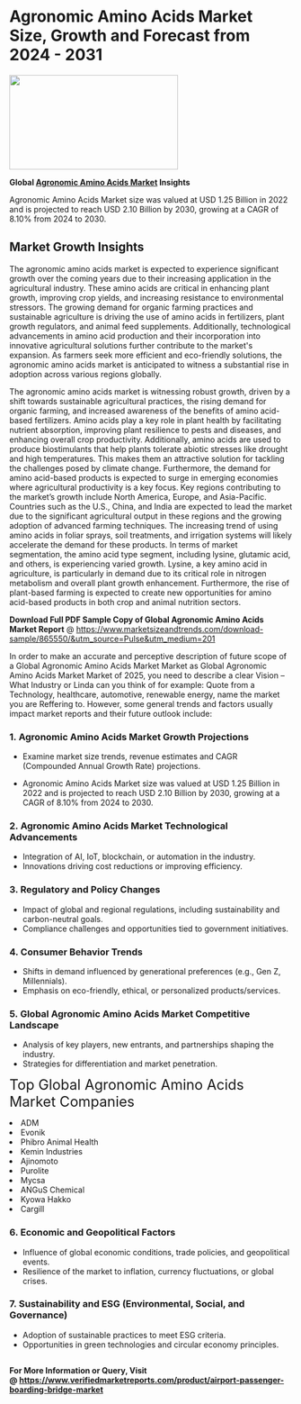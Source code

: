 <H1>Agronomic Amino Acids Market Size, Growth and Forecast from 2024 - 2031</H1><img class="aligncenter size-medium wp-image-584254" src="https://thirdeyenews.in/wp-content/uploads/2024/09/Global-Market-Research-300x168.jpeg" alt="" width="300" height="168" /><p><strong>Global&nbsp;<a href="https://www.marketsizeandtrends.com/download-sample/865550/&amp;utm_source=Pulse&amp;utm_medium=201">Agronomic Amino Acids Market</a> Insights</strong></p><p>Agronomic Amino Acids Market size was valued at USD 1.25 Billion in 2022 and is projected to reach USD 2.10 Billion by 2030, growing at a CAGR of 8.10% from 2024 to 2030.</p><p><h2>Market Growth Insights</h2> <p>The agronomic amino acids market is expected to experience significant growth over the coming years due to their increasing application in the agricultural industry. These amino acids are critical in enhancing plant growth, improving crop yields, and increasing resistance to environmental stressors. The growing demand for organic farming practices and sustainable agriculture is driving the use of amino acids in fertilizers, plant growth regulators, and animal feed supplements. Additionally, technological advancements in amino acid production and their incorporation into innovative agricultural solutions further contribute to the market's expansion. As farmers seek more efficient and eco-friendly solutions, the agronomic amino acids market is anticipated to witness a substantial rise in adoption across various regions globally. </p> <p>The agronomic amino acids market is witnessing robust growth, driven by a shift towards sustainable agricultural practices, the rising demand for organic farming, and increased awareness of the benefits of amino acid-based fertilizers. Amino acids play a key role in plant health by facilitating nutrient absorption, improving plant resilience to pests and diseases, and enhancing overall crop productivity. Additionally, amino acids are used to produce biostimulants that help plants tolerate abiotic stresses like drought and high temperatures. This makes them an attractive solution for tackling the challenges posed by climate change. Furthermore, the demand for amino acid-based products is expected to surge in emerging economies where agricultural productivity is a key focus. Key regions contributing to the market’s growth include North America, Europe, and Asia-Pacific. Countries such as the U.S., China, and India are expected to lead the market due to the significant agricultural output in these regions and the growing adoption of advanced farming techniques. The increasing trend of using amino acids in foliar sprays, soil treatments, and irrigation systems will likely accelerate the demand for these products. In terms of market segmentation, the amino acid type segment, including lysine, glutamic acid, and others, is experiencing varied growth. Lysine, a key amino acid in agriculture, is particularly in demand due to its critical role in nitrogen metabolism and overall plant growth enhancement. Furthermore, the rise of plant-based farming is expected to create new opportunities for amino acid-based products in both crop and animal nutrition sectors. </p><p><span class=""><strong>Download Full PDF Sample Copy of Global Agronomic Amino Acids Market Report</strong> @ <a href="https://www.marketsizeandtrends.com/download-sample/865550/&amp;utm_source=Pulse&amp;utm_medium=201" target="_blank">https://www.marketsizeandtrends.com/download-sample/865550/&amp;utm_source=Pulse&amp;utm_medium=201</a></span></p><p>In order to make an accurate and perceptive description of future scope of a Global&nbsp;Agronomic Amino Acids Market Market as Global&nbsp;Agronomic Amino Acids Market Market of 2025, you need to describe a clear Vision &ndash; What Industry or Linda can you think of for example: Quote from a Technology, healthcare, automotive, renewable energy, name the market you are Reffering to. However, some general trends and factors usually impact market reports and their future outlook include:</p><h3>1.&nbsp;<strong>Agronomic Amino Acids Market Growth Projections</strong></h3><ul><li>Examine market size trends, revenue estimates and CAGR (Compounded Annual Growth Rate) projections.</li><li><p>Agronomic Amino Acids Market size was valued at USD 1.25 Billion in 2022 and is projected to reach USD 2.10 Billion by 2030, growing at a CAGR of 8.10% from 2024 to 2030.</p></li></ul><h3>2.&nbsp;<strong>Agronomic Amino Acids Market Technological Advancements</strong></h3><ul><li>Integration of AI, IoT, blockchain, or automation in the industry.</li><li>Innovations driving cost reductions or improving efficiency.</li></ul><h3>3.&nbsp;<strong>Regulatory and Policy Changes</strong></h3><ul><li>Impact of global and regional regulations, including sustainability and carbon-neutral goals.</li><li>Compliance challenges and opportunities tied to government initiatives.</li></ul><h3>4.&nbsp;<strong>Consumer Behavior Trends</strong></h3><ul><li>Shifts in demand influenced by generational preferences (e.g., Gen Z, Millennials).</li><li>Emphasis on eco-friendly, ethical, or personalized products/services.</li></ul><h3>5.&nbsp;<strong>Global Agronomic Amino Acids Market Competitive Landscape</strong></h3><ul><li>Analysis of key players, new entrants, and partnerships shaping the industry.</li><li>Strategies for differentiation and market penetration.</li></ul><p data-pm-slice="1 1 []"><span style="color: inherit; font-family: inherit; font-size: 25px;">Top Global Agronomic Amino Acids Market Companies</span></p><div class="" data-test-id=""><p><li>ADM</li><li> Evonik</li><li> Phibro Animal Health</li><li> Kemin Industries</li><li> Ajinomoto</li><li> Purolite</li><li> Mycsa</li><li> ANGuS Chemical</li><li> Kyowa Hakko</li><li> Cargill</li></p></div><h3>6.&nbsp;<strong>Economic and Geopolitical Factors</strong></h3><ul><li>Influence of global economic conditions, trade policies, and geopolitical events.</li><li>Resilience of the market to inflation, currency fluctuations, or global crises.</li></ul><h3>7.&nbsp;<strong>Sustainability and ESG (Environmental, Social, and Governance)</strong></h3><ul><li>Adoption of sustainable practices to meet ESG criteria.</li><li>Opportunities in green technologies and circular economy principles.</li></ul><h2><strong style="font-size: 14px;">For More Information or Query, Visit @&nbsp;</strong><a style="background-color: #ffffff; font-size: 14px;" href="https://www.marketsizeandtrends.com/report/agronomic-amino-acids-market/" target="_blank">https://www.verifiedmarketreports.com/product/airport-passenger-boarding-bridge-market</a></h2>